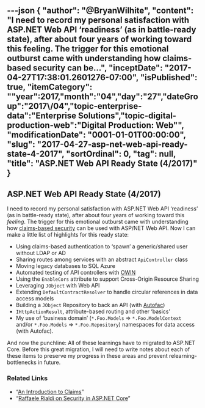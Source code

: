 ---json
{
  "author": "@BryanWilhite",
  "content": "I need to record my personal satisfaction with ASP.NET Web API ‘readiness’ (as in battle-ready state), after about four years of working toward this feeling. The trigger for this emotional outburst came with understanding how claims-based security can be...",
  "inceptDate": "2017-04-27T17:38:01.2601276-07:00",
  "isPublished": true,
  "itemCategory": "\"year\":2017,\"month\":\"04\",\"day\":\"27\",\"dateGroup\":\"2017\\/04\",\"topic-enterprise-data\":\"Enterprise Solutions\",\"topic-digital-production-web\":\"Digital Production: Web\"",
  "modificationDate": "0001-01-01T00:00:00",
  "slug": "2017-04-27-asp-net-web-api-ready-state-4-2017",
  "sortOrdinal": 0,
  "tag": null,
  "title": "ASP.NET Web API Ready State (4/2017)"
}
---

<h2>ASP.NET Web API Ready State (4/2017)</h2>

I need to record my personal satisfaction with ASP.NET Web API ‘readiness’ (as in battle-ready state), after about four years of working toward this _feeling_. The trigger for this emotional outburst came with understanding how [claims-based security](https://msdn.microsoft.com/en-us/library/ff359101.aspx) can be used with ASP/NET Web API. Now I can make a little list of highlights for this ready state:

* Using claims-based authentication to ‘spawn’ a generic/shared user without LDAP or AD
* Sharing routes among services with an abstract `ApiController` class
* Moving legacy databases to SQL Azure
* Automated testing of API controllers with [OWIN](http://owin.org/)
* Using the `EnableCors` attribute to support Cross-Origin Resource Sharing
* Leveraging `JObject` with Web API
* Extending `DefaultContractResolver` to handle circular references in data access models
* Building a `JObject` Repository to back an API (with [Autofac](https://autofac.org/))
* `IHttpActionResult`, attribute-based routing and other ‘basics’
* My use of ‘business domain’ (`*.Foo.Models` => `*.Foo.ModelContext` and/or `*.Foo.Models` => `*.Foo.Repository`) namespaces for data access (with Autofac).

And now the punchline: All of these learnings have to migrated to ASP.NET Core. Before this great migration, I will need to write notes about each of these items to preserve my progress in these areas and prevent relearning-bottlenecks in future.

<h3>Related Links</h3>

* “[An Introduction to Claims](https://msdn.microsoft.com/en-us/library/ff359101.aspx)”
* “[Raffaele Rialdi on Security in ASP.NET Core](https://channel9.msdn.com/Blogs/Technology-and-Friends/tf426)”
